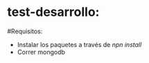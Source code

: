# test-desarrollo:

#Requisitos:

- Instalar los paquetes a través de _npn install_
- Correr mongodb

